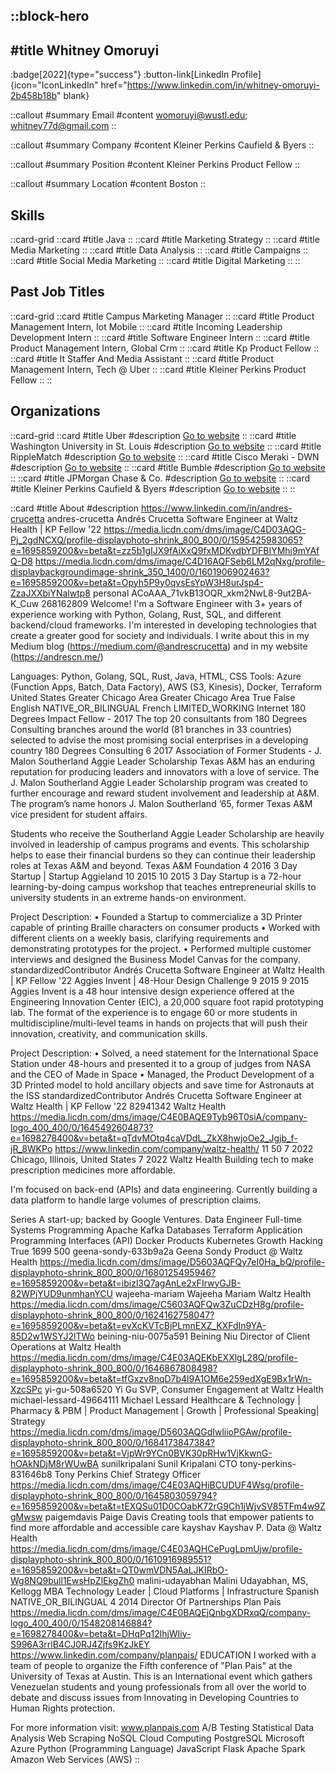 ::block-hero
---
#title
Whitney Omoruyi
---

:badge[2022]{type="success"}
:button-link[LinkedIn Profile]{icon="IconLinkedIn" href="https://www.linkedin.com/in/whitney-omoruyi-2b458b18b" blank}

::callout
#summary
Email
#content
womoruyi@wustl.edu; whitney77d@gmail.com
::

::callout
#summary
Company
#content
Kleiner Perkins Caufield & Byers
::

::callout
#summary
Position
#content
Kleiner Perkins Product Fellow
::

::callout
#summary
Location
#content
Boston
::

## Skills
::card-grid
::card
#title
Java
::
::card
#title
Marketing Strategy
::
::card
#title
Media Marketing
::
::card
#title
Data Analysis
::
::card
#title
Campaigns
::
::card
#title
Social Media Marketing
::
::card
#title
Digital Marketing
::
::

## Past Job Titles
::card-grid
::card
#title
Campus Marketing Manager
::
::card
#title
Product Management Intern, Iot Mobile
::
::card
#title
Incoming Leadership Development Intern
::
::card
#title
Software Engineer Intern
::
::card
#title
Product Management Intern, Global Crm
::
::card
#title
Kp Product Fellow
::
::card
#title
It Staffer And Media Assistant
::
::card
#title
Product Management Intern, Tech @ Uber
::
::card
#title
Kleiner Perkins Product Fellow
::
::

## Organizations
::card-grid
::card
#title
Uber
#description
[Go to website](uber.com)
::
::card
#title
Washington University in St. Louis
#description
[Go to website](wustl.edu)
::
::card
#title
RippleMatch
#description
[Go to website](ripplematch.com)
::
::card
#title
Cisco Meraki - DWN
#description
[Go to website](dwn.vn)
::
::card
#title
Bumble
#description
[Go to website](bumble.com)
::
::card
#title
JPMorgan Chase & Co.
#description
[Go to website](jpmorganchase.com)
::
::card
#title
Kleiner Perkins Caufield & Byers
#description
[Go to website](kpcb.com)
::
::

::card
#title
About
#description
https://www.linkedin.com/in/andres-crucetta andres-crucetta Andrés Crucetta  Software Engineer at Waltz Health | KP Fellow '22 https://media.licdn.com/dms/image/C4D03AQG-Pj_2gdNCXQ/profile-displayphoto-shrink_800_800/0/1595425983065?e=1695859200&v=beta&t=zz5b1gIJX9fAiXxQ9fxMDKvdbYDFBIYMhj9mYAfQ-D8 https://media.licdn.com/dms/image/C4D16AQFSeb6LM2qNxg/profile-displaybackgroundimage-shrink_350_1400/0/1601906902463?e=1695859200&v=beta&t=Opyh5P9y0qvsEsYpW3H8urJsp4-ZzaJXXbiYNalwtp8 personal ACoAAA_71vkB13OQR_xkm2NwL8-9ut2BA-K_Cuw 268162809 Welcome! I'm a Software Engineer with 3+ years of experience working with Python, Golang, Rust, SQL, and different backend/cloud frameworks. I'm interested in developing technologies that create a greater good for society and individuals. I write about this in my Medium blog (https://medium.com/@andrescrucetta) and in my website (https://andrescn.me/)

Languages: Python, Golang, SQL, Rust, Java, HTML, CSS
Tools: Azure (Function Apps, Batch, Data Factory), AWS (S3, Kinesis), Docker, Terraform United States Greater Chicago Area Greater Chicago Area True False English NATIVE_OR_BILINGUAL French LIMITED_WORKING Internet 180 Degrees Impact Fellow - 2017 The top 20 consultants from 180 Degrees Consulting branches around the world (81 branches in 33 countries) selected to advise the most promising social enterprises in a developing country 180 Degrees Consulting 6 2017 Association of Former Students - J. Malon Southerland Aggie Leader Scholarship Texas A&M has an enduring reputation for producing leaders and innovators
with a love of service. The J. Malon Southerland Aggie Leader Scholarship
program was created to further encourage and reward student involvement and
leadership at A&M. The program’s name honors J. Malon Southerland ’65,
former Texas A&M vice president for student affairs.

Students who receive the Southerland Aggie Leader Scholarship are heavily
involved in leadership of campus programs and events. This scholarship helps
to ease their financial burdens so they can continue their leadership roles at
Texas A&M and beyond. Texas A&M Foundation 4 2016 3 Day Startup | Startup Aggieland 10 2015 10 2015 3 Day Startup is a 72-hour learning-by-doing campus workshop that teaches entrepreneurial skills to university students in an extreme hands-on environment.

Project Description:
• Founded a Startup to commercialize a 3D Printer capable of printing Braille characters on consumer products
• Worked with different clients on a weekly basis, clarifying requirements and demonstrating prototypes for the project.
• Performed multiple customer interviews and designed the Business Model Canvas for the company. standardizedContributor Andrés Crucetta  Software Engineer at Waltz Health | KP Fellow '22 Aggies Invent | 48-Hour Design Challenge 9 2015 9 2015 Aggies Invent is a 48 hour intensive design experience offered at the Engineering Innovation Center (EIC), a 20,000 square foot rapid prototyping lab. The format of the experience is to engage 60 or more students in multidiscipline/multi-level teams in hands on projects that will push their innovation, creativity, and communication skills.

Project Description:
• Solved, a need statement for the International Space Station under 48-hours and presented it to a group of judges from NASA and the CEO of Made in Space
• Managed, the Product Development of a 3D Printed model to hold ancillary objects and save time for Astronauts at the ISS standardizedContributor Andrés Crucetta  Software Engineer at Waltz Health | KP Fellow '22 82941342 Waltz Health https://media.licdn.com/dms/image/C4E0BAQE9Tyb96T0siA/company-logo_400_400/0/1645492604873?e=1698278400&v=beta&t=qTdvMOtq4caVDdL_ZkX8hwjoOe2_Jgjb_f-jR_8WKPo https://www.linkedin.com/company/waltz-health/ 11 50 7 2022 Chicago, Illinois, United States 7 2022 Waltz Health Building tech to make prescription medicines more affordable. 

I'm focused on back-end (APIs) and data engineering. Currently building a data platform to handle  large volumes of prescription claims.

Series A start-up; backed by Google Ventures. Data Engineer Full-time Systems Programming Apache Kafka Databases Terraform Application Programming Interfaces (API) Docker Products Kubernetes Growth Hacking True 1699 500 geena-sondy-633b9a2a Geena Sondy Product @ Waltz Health https://media.licdn.com/dms/image/D5603AQFQy7eI0Ha_bQ/profile-displayphoto-shrink_800_800/0/1680125495946?e=1695859200&v=beta&t=ibizl3Q7agAnLe2xFIrwyGJB-82WPjYUD9unmhanYCU wajeeha-mariam Wajeeha  Mariam Waltz Health https://media.licdn.com/dms/image/C5603AQFQw3ZuCDzH8g/profile-displayphoto-shrink_800_800/0/1624162758047?e=1695859200&v=beta&t=evXcKVTcBjPLmnEXZ_KXFdIn9YA-85D2w1WSYJ2lTWo beining-niu-0075a591 Beining Niu Director of Client Operations at Waltz Health https://media.licdn.com/dms/image/C4E03AQEKbEXXlgL28Q/profile-displayphoto-shrink_800_800/0/1646867808498?e=1695859200&v=beta&t=tfGxzv8nqD7b4l9A1OM6e259edXgE9Bx1rWn-XzcSPc yi-gu-508a6520 Yi Gu SVP, Consumer Engagement at Waltz Health michael-lessard-49664111 Michael Lessard Healthcare & Technology | Pharmacy & PBM | Product Management | Growth | Professional Speaking| Strategy https://media.licdn.com/dms/image/D5603AQGdIwliioPGAw/profile-displayphoto-shrink_800_800/0/1684173847384?e=1695859200&v=beta&t=VjpWr9YCn0BVK30pRHw1VjKkwnG-hOAkNDjM8rWUwBA sunilkripalani Sunil Kripalani CTO tony-perkins-831646b8 Tony Perkins Chief Strategy Officer https://media.licdn.com/dms/image/C4E03AQHiBCUDUF4Wsg/profile-displayphoto-shrink_800_800/0/1645803059794?e=1695859200&v=beta&t=tEXQSu01D0COabK72rG9Ch1jWjvSV85TFm4w9ZgMwsw paigemdavis Paige Davis Creating tools that empower patients to find more affordable and accessible care kayshav Kayshav P. Data @ Waltz Health https://media.licdn.com/dms/image/C4E03AQHCePugLpmUjw/profile-displayphoto-shrink_800_800/0/1610916989551?e=1695859200&v=beta&t=QT0wmVDN5AaLJKIRbO-Wg8NQ9bull1EwsHpZlEkgZh0 malini-udayabhan Malini Udayabhan, MS, Kellogg MBA Technology Leader | Cloud Platforms | Infrastructure Spanish NATIVE_OR_BILINGUAL 4 2014 Director Of Partnerships  Plan País https://media.licdn.com/dms/image/C4E0BAQEjQnbgXDRxqQ/company-logo_400_400/0/1548208146884?e=1698278400&v=beta&t=DHqPq12lhjWIiy-S996A3rrlB4CJ0RJ4Zjfs9KzJkEY https://www.linkedin.com/company/planpais/ EDUCATION I worked with a team of people to organize the Fifth conference of "Plan Pais" at the University of Texas at Austin. This is an International event which gathers Venezuelan students and young professionals from all over the world to debate and discuss issues from Innovating in Developing Countries to Human Rights protection. 

For more information visit: www.planpais.com A/B Testing Statistical Data Analysis Web Scraping NoSQL Cloud Computing PostgreSQL Microsoft Azure Python (Programming Language) JavaScript Flask Apache Spark Amazon Web Services (AWS)
::
